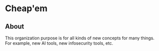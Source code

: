 # Cheap'em
## About
This organization purpose is for all kinds of new concepts for many things.
For example, new AI tools, new infosecurity tools, etc.
